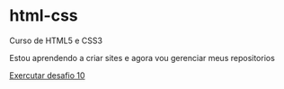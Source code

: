 # html-css
 Curso de HTML5 e CSS3

Estou aprendendo a criar sites e agora vou gerenciar meus repositorios

<a href="https://josericardo11.github.io/html-css/desafios/desafio d10/site.html">Exercutar desafio 10<a>